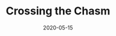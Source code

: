 ---
title: "Crossing the Chasm"
description: ""
featured_image: '/images/power_of_habit.png'
date: "2020-05-15"
draft: true
---